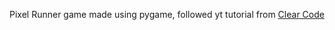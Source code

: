 Pixel Runner game made using pygame, followed yt tutorial from [Clear Code](https://youtu.be/AY9MnQ4x3zk?si=5IsU62onHqwWPlsK)
